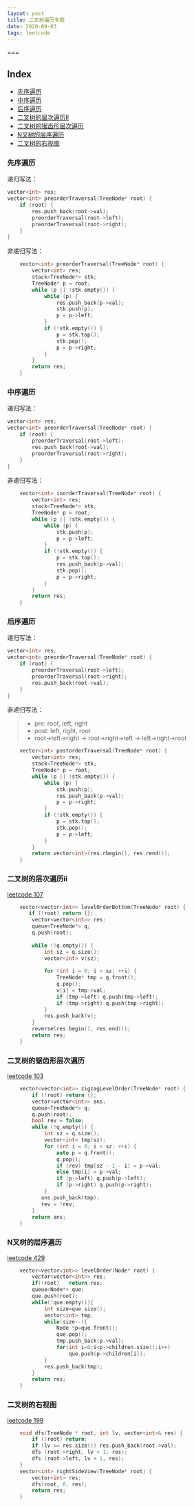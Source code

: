 ```yaml
---
layout: post
title: 二叉树遍历专题
date: 2020-09-03
tags: leetcode    
---
```



===

Index
---
<!-- TOC -->

- [先序遍历](#先序遍历)
- [中序遍历](#中序遍历)
- [后序遍历](#后序遍历)
- [二叉树的层次遍历II](#二叉树的层次遍历ii)
- [二叉树的锯齿形层次遍历](#二叉树的锯齿形层次遍历)
- [N叉树的层序遍历](#N叉树的层序遍历)
- [二叉树的右视图](#二叉树的右视图)

<!-- /TOC -->



### 先序遍历

递归写法：
```c++
vector<int> res;
vector<int> preorderTraversal(TreeNode* root) {
    if (root) {
        res.push_back(root->val);
        preorderTraversal(root->left);
        preorderTraversal(root->right);
    }
}
```

非递归写法：
```c++
    vector<int> preorderTraversal(TreeNode* root) {
        vector<int> res;
        stack<TreeNode*> stk;
        TreeNode* p = root;
        while (p || !stk.empty()) {
            while (p) {
                res.push_back(p->val);
                stk.push(p);
                p = p->left;
            }
            if (!stk.empty()) {
                p = stk.top();
                stk.pop();
                p = p->right;
            }
        }
        return res;
    }
```

### 中序遍历

递归写法：
```c++
vector<int> res;
vector<int> preorderTraversal(TreeNode* root) {
    if (root) {
        preorderTraversal(root->left);
        res.push_back(root->val);
        preorderTraversal(root->right);
    }
}
```

非递归写法：
```c++
    vector<int> inorderTraversal(TreeNode* root) {
        vector<int> res;
        stack<TreeNode*> stk;
        TreeNode* p = root;
        while (p || !stk.empty()) {
            while (p) {
                stk.push(p);
                p = p->left;
            }
            if (!stk.empty()) {
                p = stk.top();
                res.push_back(p->val);
                stk.pop();
                p = p->right;
            }
        }
        return res;
    }
```



### 后序遍历

递归写法：
```c++
vector<int> res;
vector<int> preorderTraversal(TreeNode* root) {
    if (root) {
        preorderTraversal(root->left);
        preorderTraversal(root->right);
        res.push_back(root->val);
    }
}
```

非递归写法：
>* pre: root, left, right
>* post: left, right, root
>* root->left->right   ->  root->right->left   ->  left->right->root

```c++
    vector<int> postorderTraversal(TreeNode* root) {
        vector<int> res;
        stack<TreeNode*> stk;
        TreeNode* p = root;
        while (p || !stk.empty()) {
            while (p) {
                stk.push(p);
                res.push_back(p->val);
                p = p->right;
            }
            if (!stk.empty()) {
                p = stk.top();
                stk.pop();
                p = p->left;
            }
        }
        return vector<int>(res.rbegin(), res.rend());
    }
```

### 二叉树的层次遍历ii

[leetcode 107](https://leetcode-cn.com/problems/binary-tree-level-order-traversal-ii/)

```c++
    vector<vector<int>> levelOrderBottom(TreeNode* root) {
       if (!root) return {};
        vector<vector<int>> res;
        queue<TreeNode*> q;
        q.push(root);
        
        while (!q.empty()) {
            int sz = q.size();
            vector<int> v(sz);
            
            for (int i = 0; i < sz; ++i) {
                TreeNode* tmp = q.front();
                q.pop();
                v[i] = tmp->val;
                if (tmp->left) q.push(tmp->left);
                if (tmp->right) q.push(tmp->right);
            }
            res.push_back(v);
        }
        reverse(res.begin(), res.end());
        return res;
    }
```


### 二叉树的锯齿形层次遍历

[leetcode 103](https://leetcode-cn.com/problems/binary-tree-zigzag-level-order-traversal/)

```c++
    vector<vector<int>> zigzagLevelOrder(TreeNode* root) {
        if (!root) return {};
        vector<vector<int>> ans;
        queue<TreeNode*> q;
        q.push(root);
        bool rev = false;
        while (!q.empty()) {
            int sz = q.size();
            vector<int> tmp(sz);
            for (int i = 0; i < sz; ++i) {
                auto p = q.front();
                q.pop();
                if (rev) tmp[sz - 1 - i] = p->val;
                else tmp[i] = p->val;
                if (p->left) q.push(p->left);
                if (p->right) q.push(p->right);
            }
           ans.push_back(tmp);
           rev = !rev;
        }
        return ans;
    }
```

### N叉树的层序遍历

[leetcode 429](https://leetcode-cn.com/problems/n-ary-tree-level-order-traversal/)

```c++
    vector<vector<int>> levelOrder(Node* root) {
        vector<vector<int>> res;
        if(!root)   return res;
        queue<Node*> que;
        que.push(root);
        while(!que.empty()){
            int size=que.size();
            vector<int> tmp;
            while(size--){
                Node *p=que.front();
                que.pop();
                tmp.push_back(p->val);
                for(int i=0;i<p->children.size();i++)
                    que.push(p->children[i]);             
            }
            res.push_back(tmp);
        }
        return res;
    }
```

### 二叉树的右视图

[leetcode 199](https://leetcode-cn.com/problems/binary-tree-right-side-view/)



```c++
    void dfs(TreeNode * root, int lv, vector<int>& res) {
        if (!root) return;
        if (lv >= res.size()) res.push_back(root->val);
        dfs (root->right, lv + 1, res);
        dfs (root->left, lv + 1, res);
    }
    vector<int> rightSideView(TreeNode* root) {
        vector<int> res;
        dfs(root, 0, res);
        return res;
    }
```

